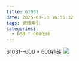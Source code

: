 ```yaml
---
title: 61031
date: 2025-03-13 16:55:32
tags: 瓷砖索引
categories:
  - 600 * 600花砖
---
```


61031--600 * 600花砖
![](/img/ceramic/600_600huazhuan/61031.jpg)